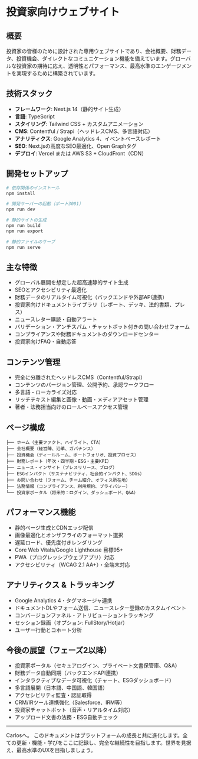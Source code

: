 # 投資家向けウェブサイト

## 概要

投資家の皆様のために設計された専用ウェブサイトであり、会社概要、財務データ、投資機会、ダイレクトなコミュニケーション機能を備えています。グローバルな投資家の期待に応え、透明性とパフォーマンス、最高水準のエンゲージメントを実現するために構築されています。

## 技術スタック

* **フレームワーク**: Next.js 14（静的サイト生成）
* **言語**: TypeScript
* **スタイリング**: Tailwind CSS + カスタムアニメーション
* **CMS**: Contentful / Strapi（ヘッドレスCMS、多言語対応）
* **アナリティクス**: Google Analytics 4、イベントベースレポート
* **SEO**: Next.jsの高度なSEO最適化、Open Graphタグ
* **デプロイ**: Vercel または AWS S3 + CloudFront（CDN）

## 開発セットアップ

```bash
# 依存関係のインストール
npm install

# 開発サーバーの起動（ポート3001）
npm run dev

# 静的サイトの生成
npm run build
npm run export

# 静的ファイルのサーブ
npm run serve
```

## 主な特徴

* グローバル展開を想定した超高速静的サイト生成
* SEOとアクセシビリティ最適化
* 財務データのリアルタイム可視化（バックエンドや外部API連携）
* 投資家向けドキュメントライブラリ（レポート、デッキ、法的書類、プレス）
* ニュースレター購読・自動アラート
* バリデーション・アンチスパム・チャットボット付きの問い合わせフォーム
* コンプライアンスや財務ドキュメントのダウンロードセンター
* 投資家向けFAQ・自動応答

## コンテンツ管理

* 完全に分離されたヘッドレスCMS（Contentful/Strapi）
* コンテンツのバージョン管理、公開予約、承認ワークフロー
* 多言語・ローカライズ対応
* リッチテキスト編集と画像・動画・メディアアセット管理
* 著者・法務担当向けのロールベースアクセス管理

## ページ構成

```
├── ホーム（主要ファクト、ハイライト、CTA）
├── 会社概要（経営陣、沿革、ガバナンス）
├── 投資機会（ディールルーム、ポートフォリオ、投資プロセス）
├── 財務レポート（年次・四半期・ESG・主要KPI）
├── ニュース・インサイト（プレスリリース、ブログ）
├── ESGインパクト（サステナビリティ、社会的インパクト、SDGs）
├── お問い合わせ（フォーム、チーム紹介、オフィス所在地）
├── 法務情報（コンプライアンス、利用規約、プライバシー）
└── 投資家ポータル（将来的：ログイン、ダッシュボード、Q&A）
```

## パフォーマンス機能

* 静的ページ生成とCDNエッジ配信
* 画像最適化とオンザフライのフォーマット選択
* 遅延ロード、優先度付きレンダリング
* Core Web Vitals/Google Lighthouse 目標95+
* PWA（プログレッシブウェブアプリ）対応
* アクセシビリティ（WCAG 2.1 AA+）・全端末対応

## アナリティクス & トラッキング

* Google Analytics 4・タグマネージャ連携
* ドキュメントDLやフォーム送信、ニュースレター登録のカスタムイベント
* コンバージョンファネル・アトリビューショントラッキング
* セッション録画（オプション: FullStory/Hotjar）
* ユーザー行動とコホート分析

## 今後の展望（フェーズ2以降）

* 投資家ポータル（セキュアログイン、プライベート文書保管庫、Q\&A）
* 財務データ自動同期（バックエンドAPI連携）
* インタラクティブなデータ可視化（チャート、ESGダッシュボード）
* 多言語展開（日本語、中国語、韓国語）
* アクセシビリティ監査・認証取得
* CRM/IRツール連携強化（Salesforce、IRM等）
* 投資家チャットボット（音声・リアルタイム対応）
* アップロード文書の法務・ESG自動チェック

---

Carlosへ。
このドキュメントはプラットフォームの成長と共に進化します。全ての更新・機能・学びをここに記録し、完全な継続性を目指します。世界を見据え、最高水準のUXを目指しましょう。
